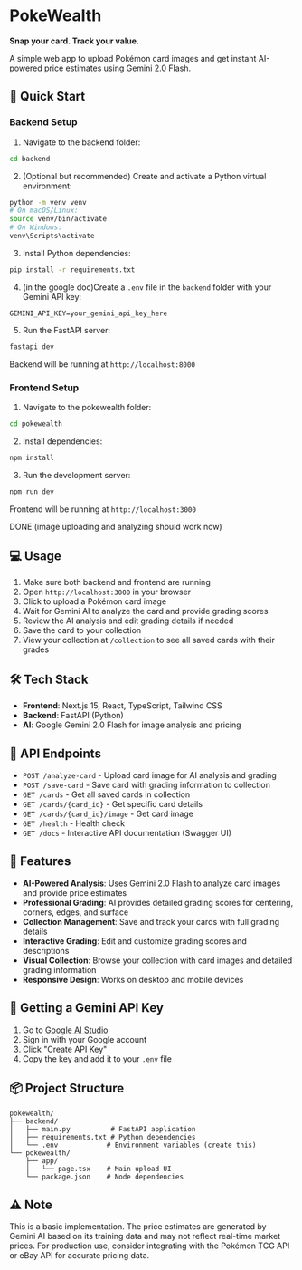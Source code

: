 # PokeWealth

**Snap your card. Track your value.**

A simple web app to upload Pokémon card images and get instant AI-powered price estimates using Gemini 2.0 Flash.

## 🚀 Quick Start

### Backend Setup

1. Navigate to the backend folder:
```bash
cd backend
```

2. (Optional but recommended) Create and activate a Python virtual environment:
```bash
python -m venv venv
# On macOS/Linux:
source venv/bin/activate
# On Windows:
venv\Scripts\activate
```

3. Install Python dependencies:
```bash
pip install -r requirements.txt
```

4. (in the google doc)Create a `.env` file in the `backend` folder with your Gemini API key:
```
GEMINI_API_KEY=your_gemini_api_key_here
```

5. Run the FastAPI server:
```bash
fastapi dev
```

Backend will be running at `http://localhost:8000`


### Frontend Setup

1. Navigate to the pokewealth folder:
```bash
cd pokewealth
```

2. Install dependencies:
```bash
npm install
```

3. Run the development server:
```bash
npm run dev
```

Frontend will be running at `http://localhost:3000`

DONE (image uploading and analyzing should work now)

## 💻 Usage

1. Make sure both backend and frontend are running
2. Open `http://localhost:3000` in your browser
3. Click to upload a Pokémon card image
4. Wait for Gemini AI to analyze the card and provide grading scores
5. Review the AI analysis and edit grading details if needed
6. Save the card to your collection
7. View your collection at `/collection` to see all saved cards with their grades

## 🛠 Tech Stack

- **Frontend**: Next.js 15, React, TypeScript, Tailwind CSS
- **Backend**: FastAPI (Python)
- **AI**: Google Gemini 2.0 Flash for image analysis and pricing

## 📝 API Endpoints

- `POST /analyze-card` - Upload card image for AI analysis and grading
- `POST /save-card` - Save card with grading information to collection
- `GET /cards` - Get all saved cards in collection
- `GET /cards/{card_id}` - Get specific card details
- `GET /cards/{card_id}/image` - Get card image
- `GET /health` - Health check
- `GET /docs` - Interactive API documentation (Swagger UI)

## 🎯 Features

- **AI-Powered Analysis**: Uses Gemini 2.0 Flash to analyze card images and provide price estimates
- **Professional Grading**: AI provides detailed grading scores for centering, corners, edges, and surface
- **Collection Management**: Save and track your cards with full grading details
- **Interactive Grading**: Edit and customize grading scores and descriptions
- **Visual Collection**: Browse your collection with card images and detailed grading information
- **Responsive Design**: Works on desktop and mobile devices

## 🔑 Getting a Gemini API Key

1. Go to [Google AI Studio](https://aistudio.google.com/app/apikey)
2. Sign in with your Google account
3. Click "Create API Key"
4. Copy the key and add it to your `.env` file

## 📦 Project Structure

```
pokewealth/
├── backend/
│   ├── main.py          # FastAPI application
│   ├── requirements.txt # Python dependencies
│   └── .env            # Environment variables (create this)
└── pokewealth/
    ├── app/
    │   └── page.tsx    # Main upload UI
    └── package.json    # Node dependencies
```

## ⚠️ Note

This is a basic implementation. The price estimates are generated by Gemini AI based on its training data and may not reflect real-time market prices. For production use, consider integrating with the Pokémon TCG API or eBay API for accurate pricing data.
